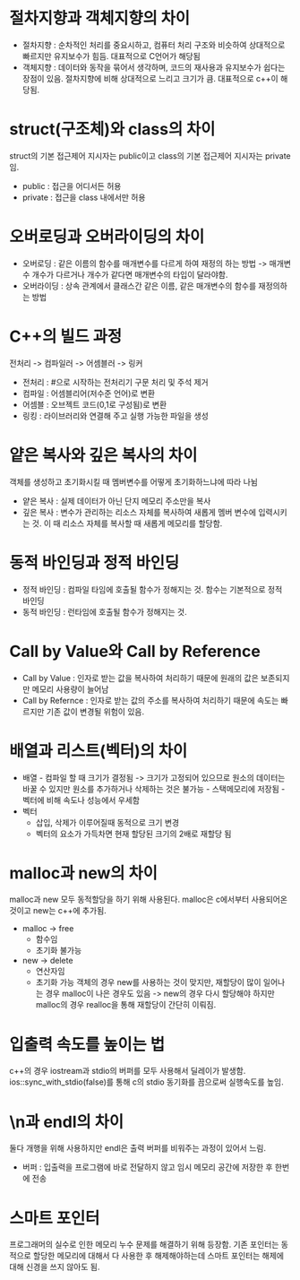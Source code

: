 # 절차지향과 객체지향의 차이
  - 절차지향 : 순차적인 처리를 중요시하고, 컴퓨터 처리 구조와 비슷하여 상대적으로 빠르지만 유지보수가 힘듬. 대표적으로 C언어가 해당됨
  - 객체지향 : 데이터와 동작을 묶어서 생각하며, 코드의 재사용과 유지보수가 쉽다는 장점이 있음. 절차지향에 비해 상대적으로 느리고 크기가 큼. 대표적으로 c++이 해당됨.
  
# struct(구조체)와 class의 차이
struct의 기본 접근제어 지시자는 public이고 class의 기본 접근제어 지시자는 private임.
  - public : 접근을 어디서든 허용
  - private : 접근을 class 내에서만 허용
  
# 오버로딩과 오버라이딩의 차이
  - 오버로딩 : 같은 이름의 함수를 매개변수를 다르게 하여 재정의 하는 방법 -> 매개변수 개수가 다르거나 개수가 같다면 매개변수의 타입이 달라야함.
  - 오버라이딩 : 상속 관계에서 클래스간 같은 이름, 같은 매개변수의 함수를 재정의하는 방법
  
# C++의 빌드 과정
전처리 -> 컴파일러 -> 어셈블러 -> 링커
  - 전처리 : #으로 시작하는 전처리기 구문 처리 및 주석 제거
  - 컴파일 : 어셈블리어(저수준 언어)로 변환
  - 어셈블 : 오브젝트 코드(0,1로 구성됨)로 변환
  - 링킹 : 라이브러리와 연결해 주고 실행 가능한 파일을 생성
  
# 얕은 복사와 깊은 복사의 차이
객체를 생성하고 초기화시킬 때 멤버변수를 어떻게 초기화하느냐에 따라 나뉨
  - 얕은 복사 : 실제 데이터가 아닌 단지 메모리 주소만을 복사
  - 깊은 복사 : 변수가 관리하는 리소스 자체를 복사하여 새롭게 멤버 변수에 입력시키는 것. 이 때 리소스 자체를 복사할 때 새롭게 메모리를 할당함.
  
# 동적 바인딩과 정적 바인딩
  - 정적 바인딩 : 컴파일 타임에 호출될 함수가 정해지는 것. 함수는 기본적으로 정적 바인딩
  - 동적 바인딩 : 런타임에 호출될 함수가 정해지는 것.
  
# Call by Value와 Call by Reference
  - Call by Value : 인자로 받는 값을 복사하여 처리하기 때문에 원래의 값은 보존되지만 메모리 사용량이 늘어남
  - Call by Refernce : 인자로 받는 값의 주소를 복사하여 처리하기 때문에 속도는 빠르지만 기존 값이 변경될 위험이 있음.
  
# 배열과 리스트(벡터)의 차이
   - 배열
    - 컴파일 할 때 크기가 결정됨 -> 크기가 고정되어 있으므로 원소의 데이터는 바꿀 수 있지만 원소를 추가하거나 삭제하는 것은 불가능
    - 스택메모리에 저장됨
    - 벡터에 비해 속도나 성능에서 우세함
  - 벡터
    - 삽입, 삭제가 이루어질때 동적으로 크기 변경
    - 벡터의 요소가 가득차면 현재 할당된 크기의 2배로 재할당 됨

# malloc과 new의 차이
malloc과 new 모두 동적할당을 하기 위해 사용된다. malloc은 c에서부터 사용되어온 것이고 new는 c++에 추가됨.
  - malloc -> free
    - 함수임
    - 초기화 불가능
  - new -> delete
    - 연산자임
    - 초기화 가능
객체의 경우 new를 사용하는 것이 맞지만, 재할당이 많이 일어나는 경우 malloc이 나은 경우도 있음 -> new의 경우 다시 할당해야 하지만 malloc의 경우 realloc을 통해 재할당이 간단히 이뤄짐.

# 입출력 속도를 높이는 법
c++의 경우 iostream과 stdio의 버퍼를 모두 사용해서 딜레이가 발생함. ios::sync_with_stdio(false)를 통해 c의 stdio 동기화를 끔으로써 실행속도를 높임.

# \n과 endl의 차이
둘다 개행을 위해 사용하지만 endl은 출력 버퍼를 비워주는 과정이 있어서 느림.
  - 버퍼 : 입출력을 프로그램에 바로 전달하지 않고 임시 메모리 공간에 저장한 후 한번에 전송

# 스마트 포인터
프로그래머의 실수로 인한 메모리 누수 문제를 해결하기 위해 등장함. 기존 포인터는 동적으로 할당한 메모리에 대해서 다 사용한 후 해제해야하는데 스마트 포인터는 해제에 대해 신경을 쓰지 않아도 됨.
